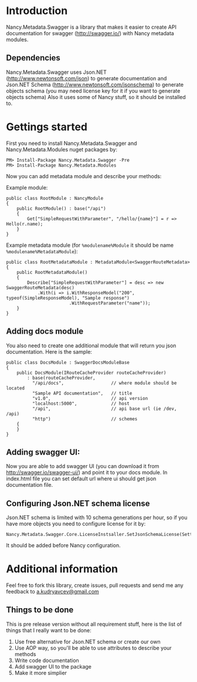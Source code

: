 # Introduction

Nancy.Metadata.Swagger is a library that makes it easier to create API documentation for swagger (http://swagger.io/) with Nancy metadata modules.

## Dependencies

Nancy.Metadata.Swagger uses Json.NET (http://www.newtonsoft.com/json) to generate documentation and Json.NET Schema (http://www.newtonsoft.com/jsonschema) to generate objects schema (you may need license key for it if you want to generate objects schema)
Also it uses some of Nancy stuff, so it should be installed to.

# Gettings started

First you need to install Nancy.Metadata.Swagger and Nancy.Metadata.Modules nuget packages by:

	PM> Install-Package Nancy.Metadata.Swagger -Pre
	PM> Install-Package Nancy.Metadata.Modules

Now you can add metadata module and describe your methods:

Example module:

	public class RootModule : NancyModule
    {
        public RootModule() : base("/api")
        {
            Get["SimpleRequestWithParameter", "/hello/{name}"] = r => Hello(r.name);
        }
    }

Example metadata module (for ``%modulename%Module`` it should be name ``%modulename%MetadataModule``):

	public class RootMetadataModule : MetadataModule<SwaggerRouteMetadata>
    {
        public RootMetadataModule()
        {
            Describe["SimpleRequestWithParameter"] = desc => new SwaggerRouteMetadata(desc)
                .With(i => i.WithResponseModel("200", typeof(SimpleResponseModel), "Sample response")
                            .WithRequestParameter("name"));
        }
    }

## Adding docs module

You also need to create one additional module that will return you json documentation. Here is the sample:

	public class DocsModule : SwaggerDocsModuleBase
    {
        public DocsModule(IRouteCacheProvider routeCacheProvider) 
        	: base(routeCacheProvider, 
        	  "/api/docs", 					// where module should be located
        	  "Sample API documentation",   // title
        	  "v1.0", 						// api version
        	  "localhost:5000",             // host
        	  "/api", 						// api base url (ie /dev, /api)
        	  "http")						// schemes
        {
        }
    }

## Adding swagger UI:

Now you are able to add swagger UI (you can download it from http://swagger.io/swagger-ui/) and point it to your docs module.
In index.html file you can set default url where ui should get json documentation file.

## Configuring Json.NET schema license

Json.NET schema is limited with 10 schema generations per hour, so if you have more objects you need to configure license for it by:

	Nancy.Metadata.Swagger.Core.LicenseInstsaller.SetJsonSchemaLicense(Settings.Default.JsonSchemaLicenseKey);

It should be added before Nancy configuration.

# Additional information

Feel free to fork this library, create issues, pull requests and send me any feedback to a.kudryavcev@gmail.com

## Things to be done

This is pre release version without all requirement stuff, here is the list of things that I really want to be done:

1. Use free alternative for Json.NET schema or create our own
1. Use AOP way, so you'll be able to use attributes to describe your methods
1. Write code documentation
1. Add swagger UI to the package
1. Make it more simplier

